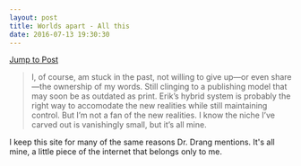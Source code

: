 ```yaml
---
layout: post
title: Worlds apart - All this
date: 2016-07-13 19:30:30
---
```

[Jump to Post](http://leancrew.com/all-this/2016/06/worlds-apart/)

>I, of course, am stuck in the past, not willing to give up—or even share—the ownership of my words. Still clinging to a publishing model that may soon be as outdated as print. Erik’s hybrid system is probably the right way to accomodate the new realities while still maintaining control. But I’m not a fan of the new realities. I know the niche I’ve carved out is vanishingly small, but it’s all mine.

I keep this site for many of the same reasons Dr. Drang mentions. It's all mine, a little piece of the internet that belongs only to me. 
